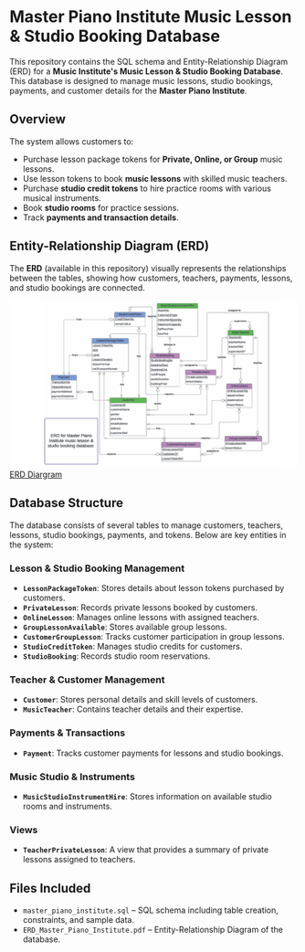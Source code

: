 # Master Piano Institute Music Lesson & Studio Booking Database

This repository contains the SQL schema and Entity-Relationship Diagram (ERD) for a **Music Institute's Music Lesson & Studio Booking Database**. This database is designed to manage music lessons, studio bookings, payments, and customer details for the **Master Piano Institute**.

##  Overview

The system allows customers to:

- Purchase lesson package tokens for **Private, Online, or Group** music lessons.
- Use lesson tokens to book **music lessons** with skilled music teachers.
- Purchase **studio credit tokens** to hire practice rooms with various musical instruments.
- Book **studio rooms** for practice sessions.
- Track **payments and transaction details**.

##  Entity-Relationship Diagram (ERD)

The **ERD** (available in this repository) visually represents the relationships between the tables, showing how customers, teachers, payments, lessons, and studio bookings are connected.


![ERD diagram](https://github.com/HENRYCCHH/Music_Lessons_and_Studio_Booking_Database_System/blob/main/ERD_For_Master_Piano_Institute_Music_Lesson_Database.png)
[ERD Diargram](https://github.com/HENRYCCHH/Music_Lessons_and_Studio_Booking_Database_System/blob/main/ERD%20For%20Master%20Piano%20Institute%20Music%20Lesson%20Database%20v10.pdf)


##  Database Structure

The database consists of several tables to manage customers, teachers, lessons, studio bookings, payments, and tokens. Below are key entities in the system:

###  **Lesson & Studio Booking Management**
- **`LessonPackageToken`**: Stores details about lesson tokens purchased by customers.
- **`PrivateLesson`**: Records private lessons booked by customers.
- **`OnlineLesson`**: Manages online lessons with assigned teachers.
- **`GroupLessonAvailable`**: Stores available group lessons.
- **`CustomerGroupLesson`**: Tracks customer participation in group lessons.
- **`StudioCreditToken`**: Manages studio credits for customers.
- **`StudioBooking`**: Records studio room reservations.

###  **Teacher & Customer Management**
- **`Customer`**: Stores personal details and skill levels of customers.
- **`MusicTeacher`**: Contains teacher details and their expertise.

###  **Payments & Transactions**
- **`Payment`**: Tracks customer payments for lessons and studio bookings.

###  **Music Studio & Instruments**
- **`MusicStudioInstrumentHire`**: Stores information on available studio rooms and instruments.

###  **Views**
- **`TeacherPrivateLesson`**: A view that provides a summary of private lessons assigned to teachers.




##  Files Included
- `master_piano_institute.sql` – SQL schema including table creation, constraints, and sample data.
- `ERD_Master_Piano_Institute.pdf` – Entity-Relationship Diagram of the database.



